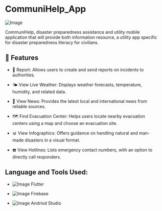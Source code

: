 # CommuniHelp_App 
![Image](https://github.com/user-attachments/assets/fec0b2cd-e3cd-4fe7-97cc-c4b8ef548d20)

CommuniHelp, disaster preparedness assistance and utility mobile application that will provide both information resource, a utility app specific for disaster preparedness literacy for civilians. 

## 🚀 Features

- 📝 Report:
Allows users to create and send reports on incidents to authorities.

- 🌤️ View Live Weather:
Displays weather forecasts, temperature, humidity, and related data.

- 📰 View News:
Provides the latest local and international news from reliable sources.

- 🗺️ Find Evacuation Center:
Helps users locate nearby evacuation centers using a map and choose an evacuation site.

- 📊 View Infographics:
Offers guidance on handling natural and man-made disasters in a visual format.

- ☎️ View Hotlines:
Lists emergency contact numbers, with an option to directly call responders.
  
## Language and Tools Used:

- ![Image](https://github.com/user-attachments/assets/5edeaaa9-90bf-49ac-8ece-b807ea517d63) Flutter 

- ![Image](https://github.com/user-attachments/assets/f9a296e5-2179-4dd9-a3c9-1a8b9d9e81f7) Firebase 

- ![Image](https://github.com/user-attachments/assets/3844c393-e1e0-47d0-b2d5-d6451bafc2e2) Andriod Studio


